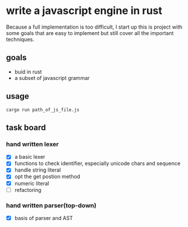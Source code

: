 # write a javascript engine in rust

Because a full implementation is too difficult,
I start up this is project with some goals that are easy to implement
but still cover all the important techniques.

## goals
- buid in rust
- a subset of javascript grammar


## usage
```
cargo run path_of_js_file.js
```

## task board

### hand written lexer
- [x] a basic lexer
- [x] functions to check identifier, especially unicode chars and sequence
- [x] handle string literal
- [x] opt the get postion method
- [x] numeric literal
- [ ] refactoring

### hand written parser(top-down)
- [x] basis of parser and AST